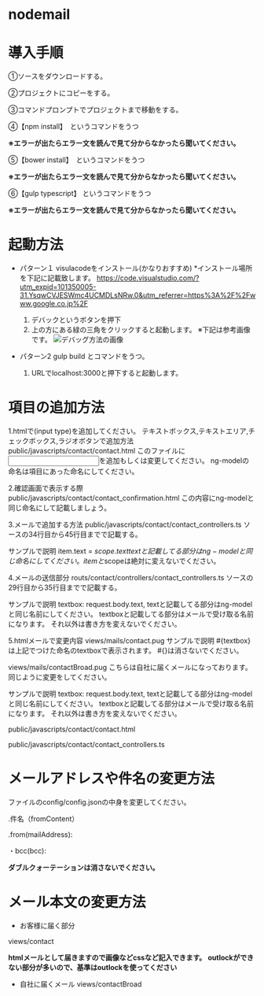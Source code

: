 # nodemail

# 導入手順
 ①ソースをダウンロードする。

 ②プロジェクトにコピーをする。

 ③コマンドプロンプトでプロジェクトまで移動をする。

 ④【npm install】　というコマンドをうつ
 
 **※エラーが出たらエラー文を読んで見て分からなかったら聞いてください。**

 ⑤【bower install】　というコマンドをうつ 
 
 **※エラーが出たらエラー文を読んで見て分からなかったら聞いてください。**

 ⑥【gulp typescript】 というコマンドをうつ
 
 **※エラーが出たらエラー文を読んで見て分からなかったら聞いてください。**


# 起動方法

* パターン１ visulacodeをインストール(かなりおすすめ)
  *インストール場所を下記に記載致します。
  <https://code.visualstudio.com/?utm_expid=101350005-31.YsqwCVJESWmc4UCMDLsNRw.0&utm_referrer=https%3A%2F%2Fwww.google.co.jp%2F>

  1. デバックというボタンを押下
  2. 上の方にある緑の三角をクリックすると起動します。
  ※下記は参考画像です。
  ![デバッグ方法の画像](http://cdn.dev.classmethod.jp/wp-content/uploads/2016/03/0113-640x286.png)

* パターン2 gulp build とコマンドをうつ。
    1. URLでlocalhost:3000と押下すると起動します。

# 項目の追加方法

 1.htmlで(input type)を追加してください。
 テキストボックス,テキストエリア,チェックボックス,ラジオボタンで追加方法
 public/javascripts/contact/contact.html
 このファイルに<input type>を追加もしくは変更してください。
 ng-modelの命名は項目にあった命名にしてください。

 2.確認画面で表示する際
 public/javascripts/contact/contact_confirmation.html
 この内容にng-modelと同じ命名にして記載しましょう。

 3.メールで追加する方法
 public/javascripts/contact/contact_controllers.ts
 ソースの34行目から45行目までで記載する。
 
 サンプルで説明
 item.text = $scope.text
 textと記載してる部分はng-modelと同じ命名にしてください。
 itemと$scopeは絶対に変えないでください。
 
 4.メールの送信部分
 routs/contact/controllers/contact_controllers.ts
 ソースの29行目から35行目までで記載する。

 サンプルで説明
 textbox: request.body.text,
 textと記載してる部分はng-modelと同じ名前にしてください。
 textboxと記載してる部分はメールで受け取る名前になります。
 それ以外は書き方を変えないでください。
 
 
 5.htmlメールで変更内容
 views/mails/contact.pug
 サンプルで説明
 #{textbox}
 は上記でつけた命名のtextboxで表示されます。
 #{}は消さないでください。
 
 views/mails/contactBroad.pug
 こちらは自社に届くメールになっております。
 同じように変更をしてください。
 
 
 サンプルで説明
 textbox: request.body.text,
 textと記載してる部分はng-modelと同じ名前にしてください。
 textboxと記載してる部分はメールで受け取る名前になります。
 それ以外は書き方を変えないでください。

 
 public/javascripts/contact/contact.html


public/javascripts/contact/contact_controllers.ts



# メールアドレスや件名の変更方法
 ファイルのconfig/config.jsonの中身を変更してください。
 
 .件名（fromContent）
 
 .from(mailAddress):
 
 ・bcc(bcc):
 
 **ダブルクォーテーションは消さないでください。**

# メール本文の変更方法
 * お客様に届く部分
 
 views/contact

 **htmlメールとして届きますので画像などcssなど記入できます。**
 **outlockができない部分が多いので、基準はoutlockを使ってください**

 * 自社に届くメール
 views/contactBroad 
  
